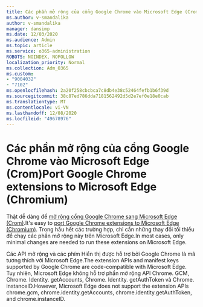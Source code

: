 ```yaml
---
title: Các phần mở rộng của cổng Google Chrome vào Microsoft Edge (Crom)
ms.author: v-smandalika
author: v-smandalika
manager: dansimp
ms.date: 12/03/2020
ms.audience: Admin
ms.topic: article
ms.service: o365-administration
ROBOTS: NOINDEX, NOFOLLOW
localization_priority: Normal
ms.collection: Adm_O365
ms.custom:
- "9004032"
- "7102"
ms.openlocfilehash: 2a20f258cbcbca7c8db4e38c52464fefb1b6f39d
ms.sourcegitcommit: 38c87ed786dda7181562492d5d2e7ef0e18e0cab
ms.translationtype: MT
ms.contentlocale: vi-VN
ms.lasthandoff: 12/08/2020
ms.locfileid: "49678976"
---
```

# <a name="port-google-chrome-extensions-to-microsoft-edge-chromium"></a><span data-ttu-id="3d274-102">Các phần mở rộng của cổng Google Chrome vào Microsoft Edge (Crom)</span><span class="sxs-lookup"><span data-stu-id="3d274-102">Port Google Chrome extensions to Microsoft Edge (Chromium)</span></span>

<span data-ttu-id="3d274-103">Thật dễ dàng để [mở rộng cổng Google Chrome sang Microsoft Edge (Crom)](https://docs.microsoft.com/microsoft-edge/extensions-chromium/developer-guide/port-chrome-extension).</span><span class="sxs-lookup"><span data-stu-id="3d274-103">It's easy to [port Google Chrome extensions to Microsoft Edge (Chromium)](https://docs.microsoft.com/microsoft-edge/extensions-chromium/developer-guide/port-chrome-extension).</span></span> <span data-ttu-id="3d274-104">Trong hầu hết các trường hợp, chỉ cần những thay đổi tối thiểu để chạy các phần mở rộng này trên Microsoft Edge.</span><span class="sxs-lookup"><span data-stu-id="3d274-104">In most cases, only minimal changes are needed to run these extensions on Microsoft Edge.</span></span>

<span data-ttu-id="3d274-105">Các API mở rộng và các phím Hiển thị được hỗ trợ bởi Google Chrome là mã tương thích với Microsoft Edge.</span><span class="sxs-lookup"><span data-stu-id="3d274-105">The extension APIs and manifest keys supported by Google Chrome are code-compatible with Microsoft Edge.</span></span> <span data-ttu-id="3d274-106">Tuy nhiên, Microsoft Edge không hỗ trợ phần mở rộng API Chrome. GCM, Chrome. Identity. getAccounts, Chrome. Identity. getAuthToken và Chrome. instanceID.</span><span class="sxs-lookup"><span data-stu-id="3d274-106">However, Microsoft Edge does not support the extension APIs chrome.gcm, chrome.identity.getAccounts, chrome.identity.getAuthToken, and chrome.instanceID.</span></span>